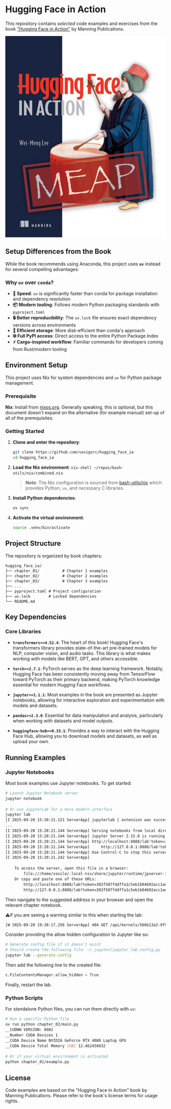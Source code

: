 # Hugging Face in Action

This repository contains _selected_ code examples and exercises from the book ["Hugging Face in Action"](https://www.manning.com/books/hugging-face-in-action) by Manning Publications.

![Hugging Face in Action(MEAP)](./images/hugging_face_ia.png)

## Setup Differences from the Book

While the book recommends using Anaconda, this project uses **`uv`** instead for several compelling advantages:

### Why `uv` over `conda`?

- **🚀 Speed**: `uv` is significantly faster than conda for package installation and dependency resolution
- **📦 Modern tooling**: Follows modern Python packaging standards with `pyproject.toml`
- **🔒 Better reproducibility**: The `uv.lock` file ensures exact dependency versions across environments
- **💾 Efficient storage**: More disk-efficient than conda's approach
- **🌐 Full PyPI access**: Direct access to the entire Python Package Index
- **⚡ Cargo-inspired workflow**: Familiar commands for developers coming from Rust/modern tooling

## Environment Setup

This project uses Nix for system dependencies and `uv` for Python package management.

### Prerequisite

**Nix**: Install from [nixos.org](https://nixos.org/download.html). Generally speaking, this is optional, but this document doesn't expand on the alternative (for example manual) set-up of all of the prerequisites.

### Getting Started

1. **Clone and enter the repository**:

   ```bash
   git clone https://github.com/vasigorc/hugging_face_ia
   cd hugging_face_ia
   ```

2. **Load the Nix environment**:
   `nix-shell ~/repos/bash-utils/nix/combined.nix`

   > **Note**: The Nix configuration is sourced from [bash-utils/nix](https://github.com/vasigorc/bash-utils/tree/main/nix) which provides Python, `uv`, and necessary C libraries.

3. **Install Python dependencies**:

   ```bash
   uv sync
   ```

4. **Activate the virtual environment**:

   ```bash
   source .venv/bin/activate
   ```

## Project Structure

The repository is organized by book chapters:

```
hugging_face_ia/
├── chapter_01/          # Chapter 1 examples
├── chapter_02/          # Chapter 2 examples
├── chapter_03/          # Chapter 3 examples
├── ...
├── pyproject.toml # Project configuration
├── uv.lock        # Locked dependencies
└── README.md
```

## Key Dependencies

### Core Libraries

- **`transformers>=4.52.4`**: The heart of this book! Hugging Face's transformers library provides state-of-the-art pre-trained models for NLP, computer vision, and audio tasks. This library is what makes working with models like BERT, GPT, and others accessible.

- **`torch>=2.7.1`**: PyTorch serves as the deep learning framework. Notably, Hugging Face has been consistently moving away from TensorFlow toward PyTorch as their primary backend, making PyTorch knowledge essential for modern Hugging Face workflows.

- **`jupyter>=1.1.1`**: Most examples in the book are presented as Jupyter notebooks, allowing for interactive exploration and experimentation with models and datasets.

- **`pandas>=2.3.0`**: Essential for data manipulation and analysis, particularly when working with datasets and model outputs.

- **`huggingface-hub>=0.33.1`**: Provides a way to interact with the Hugging Face Hub, allowing you to download models and datasets, as well as upload your own.

## Running Examples

### Jupyter Notebooks

Most book examples use Jupyter notebooks. To get started:

```bash
# Launch Jupyter Notebook server
jupyter notebook

# Or use JupyterLab for a more modern interface
jupyter lab
[I 2025-09-20 15:20:21.121 ServerApp] jupyterlab | extension was successfully linked.
...
[I 2025-09-20 15:20:21.144 ServerApp] Serving notebooks from local directory: /home/vasile/repos/hugging_face_ia
[I 2025-09-20 15:20:21.144 ServerApp] Jupyter Server 2.15.0 is running at:
[I 2025-09-20 15:20:21.144 ServerApp] http://localhost:8888/lab?token=302f507fddffa1c5eb1b04692acc1ae471b8ec8483d85328
[I 2025-09-20 15:20:21.144 ServerApp]     http://127.0.0.1:8888/lab?token=302f507fddffa1c5eb1b04692acc1ae471b8ec8483d85328
[I 2025-09-20 15:20:21.144 ServerApp] Use Control-C to stop this server and shut down all kernels (twice to skip confirmation).
[C 2025-09-20 15:20:21.242 ServerApp]

    To access the server, open this file in a browser:
        file:///home/vasile/.local-nix/share/jupyter/runtime/jpserver-121592-open.html
    Or copy and paste one of these URLs:
        http://localhost:8888/lab?token=302f507fddffa1c5eb1b04692acc1ae471b8ec8483d85328
        http://127.0.0.1:8888/lab?token=302f507fddffa1c5eb1b04692acc1ae471b8ec8483d85328
```

Then navigate to the suggested address in your browser and open the relevant chapter notebook.

⚠️If you are seeing a warning similar to this when starting the lab:

```bash
[W 2025-09-20 19:38:17.256 ServerApp] 404 GET /api/kernels/566b13a2-9f98-4b94-8035-470ba3579650?1758411497255 (127.0.0.1): Kernel does not exist: 566b13a2-9f98-4b94-8035-470ba3579650
```

Consider providing the allow hidden configuration to Jupyter like so:

```bash
# Generate config file if it doesn't exist
# Should create the following file: ~/.jupyter/jupyter_lab_config.py
jupyter lab --generate-config
```

Then add the following line to the created file:

```python
c.FileContentsManager.allow_hidden = True
```

Finally, restart the lab.

### Python Scripts

For standalone Python files, you can run them directly with `uv`:

```bash
# Run a specific Python file
uv run python chapter_02/main.py
__CUDNN VERSION: 8902
__Number CUDA Devices 1
__CUDA Device Name NVIDIA GeForce RTX 4080 Laptop GPU
__CUDA Device Total Memory [GB] 12.462456832

# Or if your virtual environment is activated
python chapter_01/example.py
```

## License

Code examples are based on the "Hugging Face in Action" book by Manning Publications. Please refer to the book's license terms for usage rights.
